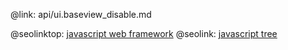@link: api/ui.baseview_disable.md

@seolinktop: [javascript web framework](https://webix.com)
@seolink: [javascript tree](https://webix.com/widget/tree/)